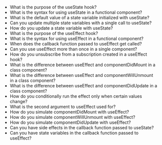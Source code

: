 - What is the purpose of the useState hook?
- What is the syntax for using useState in a functional component?
- What is the default value of a state variable initialized with useState?
- Can you update multiple state variables with a single call to useState?
- How do you update a state variable with useState?
- What is the purpose of the useEffect hook?
- What is the syntax for using useEffect in a functional component?
- When does the callback function passed to useEffect get called?
- Can you use useEffect more than once in a single component?
- How do you unsubscribe from a subscription created in a useEffect hook?
- What is the difference between useEffect and componentDidMount in a class component?
- What is the difference between useEffect and componentWillUnmount in a class component?
- What is the difference between useEffect and componentDidUpdate in a class component?
- How do you conditionally run the effect only when certain values change?
- What is the second argument to useEffect used for?
- How do you simulate componentDidMount with useEffect?
- How do you simulate componentWillUnmount with useEffect?
- How do you simulate componentDidUpdate with useEffect?
- Can you have side effects in the callback function passed to useState?
- Can you have state variables in the callback function passed to useEffect?